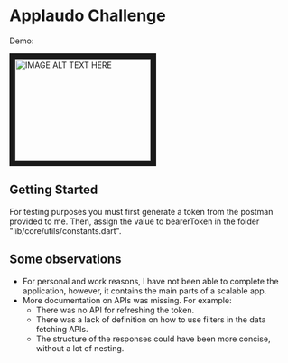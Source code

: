 # Applaudo Challenge

Demo:

<a href="http://www.youtube.com/watch?feature=player_embedded&v=oldNl7-km7M
" target="_blank"><img src="http://img.youtube.com/vi/oldNl7-km7M/0.jpg" 
alt="IMAGE ALT TEXT HERE" width="240" height="180" border="10" /></a>

## Getting Started

For testing purposes you must first generate a token from the postman provided to me. Then, assign the value to bearerToken in the folder "lib/core/utils/constants.dart".

## Some observations
- For personal and work reasons, I have not been able to complete the application, however, it contains the main parts of a scalable app.
- More documentation on APIs was missing. For example: 
  - There was no API for refreshing the token.
  - There was a lack of definition on how to use filters in the data fetching APIs.
  - The structure of the responses could have been more concise, without a lot of nesting.
